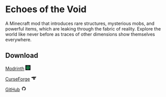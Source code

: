 # Echoes of the Void
A Minecraft mod that introduces rare structures, mysterious mobs, and powerful items, which are leaking through the fabric of reality. Explore the world like never before as traces of other dimensions show themselves everywhere.

## Download
[Modrinth](https://modrinth.com/mod/echoesofthevoid/versions) <img src="img/modrinth.png" width="16" height="16">

[CurseForge](https://curseforge.com/minecraft/mc-mods/echoes-of-the-void) <img src="img/curseforge.svg" width="16" height="16">

[GitHub](https://github.com/hellonearth311/Echoes-of-the-Void/releases) <img src="img/github.png" width="16" height="16">
